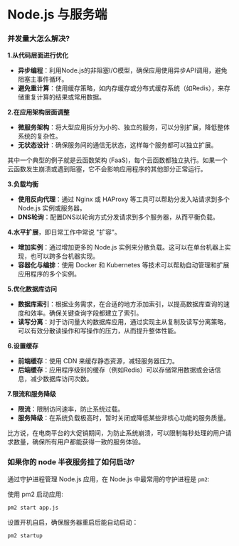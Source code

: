 # Node.js 与服务端

### 并发量大怎么解决?

**1.从代码层面进行优化**

- **异步编程**：利用Node.js的非阻塞I/O模型，确保应用使用异步API调用，避免阻塞主事件循环。
- **避免重计算**：使用缓存策略，如内存缓存或分布式缓存系统（如Redis），来存储重复计算的结果或常用数据。

**2.在应用架构层面调整**

- **微服务架构**：将大型应用拆分为小的、独立的服务，可以分别扩展，降低整体系统的复杂性。
- **无状态设计**：确保服务间的通信无状态，这样每个服务都可以独立扩展。

其中一个典型的例子就是云函数架构 (FaaS)，每个云函数都独立执行。如果一个云函数发生崩溃或遇到阻塞，它不会影响应用程序的其他部分正常运行。

**3.负载均衡**

- **使用反向代理**：通过 Nginx 或 HAProxy 等工具可以帮助分发入站请求到多个 Node.js 实例或服务器。
- **DNS轮询**：配置DNS以轮询方式分发请求到多个服务器，从而平衡负载。

**4.水平扩展**，即日常工作中常说 "扩容"。

- **增加实例**：通过增加更多的 Node.js 实例来分散负载。这可以在单台机器上实现，也可以跨多台机器实现。
- **容器化与编排**：使用 Docker 和 Kubernetes 等技术可以帮助自动管理和扩展应用程序的多个实例。

**5.优化数据库访问**

- **数据库索引**：根据业务需求，在合适的地方添加索引，以提高数据库查询的速度和效率。确保关键查询字段都建立了索引。
- **读写分离**：对于访问量大的数据库应用，通过实现主从复制及读写分离策略，可以有效分散读操作和写操作的压力，从而提升整体性能。

**6.设置缓存**

- **前端缓存**：使用 CDN 来缓存静态资源，减轻服务器压力。
- **后端缓存**：应用程序级别的缓存（例如Redis）可以存储常用数据或会话信息，减少数据库访问次数。

**7.限流和服务降级**

- **限流**：限制访问速率，防止系统过载。
- **服务降级**：在系统负载极高时，暂时关闭或降低某些非核心功能的服务质量。

比方说，在电商平台的大促销期间，为防止系统崩溃，可以限制每秒处理的用户请求数量，确保所有用户都能获得一致的服务体验。

### 如果你的 node 半夜服务挂了如何启动?

通过守护进程管理 Node.js 应用，在 Node.js 中最常用的守护进程是 `pm2`:

使用 pm2 启动应用:

``` bash
pm2 start app.js
```

设置开机自启，确保服务器重启后能自动启动：

``` bash
pm2 startup
```
